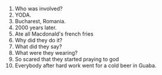 1. Who was involved?
2. YODA.
3. Bucharest, Romania.
4. 2000 years later.
5. Ate all Macdonald's french fries 
6. Why did they do it?
7. What did they say?
8. What were they wearing?
9. So scared that they started praying to god
10. Everybody after hard work went for a cold beer in Guaba.
